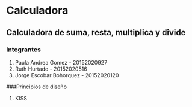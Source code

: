 # Calculadora
## Calculadora de suma, resta, multiplica y divide 
### Integrantes
1. Paula Andrea Gomez - 20152020927
2. Ruth Hurtado - 20152020516
3. Jorge Escobar Bohorquez - 20152020120

###Principios de diseño
1. KISS



